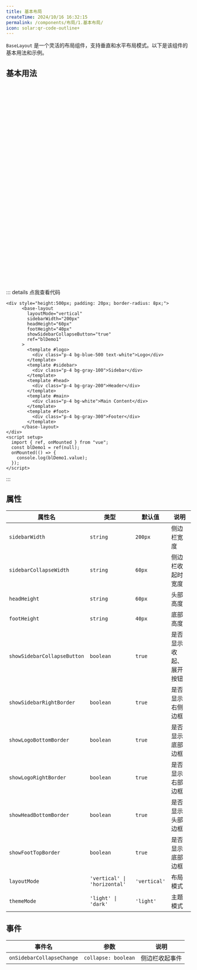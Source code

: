 ```yaml
---
title: 基本布局
createTime: 2024/10/16 16:32:15
permalink: /components/布局/1.基本布局/
icon: solar:qr-code-outline+
---
```


`BaseLayout` 是一个灵活的布局组件，支持垂直和水平布局模式。以下是该组件的基本用法和示例。

## 基本用法

<ClientOnly>
  <div style="height:500px; padding: 20px; border-radius: 8px;">
      <base-layout
        layoutMode="vertical"
        sidebarWidth="200px"
        headHeight="60px"
        footHeight="40px"
        showSidebarCollapseButton="true"
        ref="blDemo1"
      >
        <template #logo>
          <div class="p-4 bg-blue-500 text-white">Logo</div>
        </template>
        <template #sidebar>
          <div class="p-4 bg-gray-100">Sidebar</div>
        </template>
        <template #head>
          <div class="p-4 bg-gray-200">Header</div>
        </template>
        <template #main>
          <div class="p-4 bg-white">Main Content</div>
        </template>
        <template #foot>
          <div class="p-4 bg-gray-300">Footer</div>
        </template>
      </base-layout>
  </div>
</ClientOnly>

::: details 点我查看代码

```vue
<div style="height:500px; padding: 20px; border-radius: 8px;">
      <base-layout
        layoutMode="vertical"
        sidebarWidth="200px"
        headHeight="60px"
        footHeight="40px"
        showSidebarCollapseButton="true"
        ref="blDemo1"
      >
        <template #logo>
          <div class="p-4 bg-blue-500 text-white">Logo</div>
        </template>
        <template #sidebar>
          <div class="p-4 bg-gray-100">Sidebar</div>
        </template>
        <template #head>
          <div class="p-4 bg-gray-200">Header</div>
        </template>
        <template #main>
          <div class="p-4 bg-white">Main Content</div>
        </template>
        <template #foot>
          <div class="p-4 bg-gray-300">Footer</div>
        </template>
      </base-layout>
</div>
<script setup>
  import { ref, onMounted } from "vue";
  const blDemo1 = ref(null);
  onMounted(() => {
    console.log(blDemo1.value);
  });
</script>
```

:::

## 属性

| 属性名                      | 类型                         | 默认值       | 说明                   |
| --------------------------- | ---------------------------- | ------------ | ---------------------- |
| `sidebarWidth`              | `string`                     | `200px`      | 侧边栏宽度             |
| `sidebarCollapseWidth`      | `string`                     | `60px`       | 侧边栏收起时宽度       |
| `headHeight`                | `string`                     | `60px`       | 头部高度               |
| `footHeight`                | `string`                     | `40px`       | 底部高度               |
| `showSidebarCollapseButton` | `boolean`                    | `true`       | 是否显示收起、展开按钮 |
| `showSidebarRightBorder`    | `boolean`                    | `true`       | 是否显示右侧边框       |
| `showLogoBottomBorder`      | `boolean`                    | `true`       | 是否显示底部边框       |
| `showLogoRightBorder`       | `boolean`                    | `true`       | 是否显示右部边框       |
| `showHeadBottomBorder`      | `boolean`                    | `true`       | 是否显示头部边框       |
| `showFootTopBorder`         | `boolean`                    | `true`       | 是否显示底部边框       |
| `layoutMode`                | `'vertical' \| 'horizontal'` | `'vertical'` | 布局模式               |
| `themeMode`                 | `'light' \| 'dark'`          | `'light'`    | 主题模式               |

## 事件

| 事件名                    | 参数                | 说明           |
| ------------------------- | ------------------- | -------------- |
| `onSidebarCollapseChange` | `collapse: boolean` | 侧边栏收起事件 |

<script setup>
import { ref, onMounted } from "vue";
const blDemo1 = ref(null);
onMounted(() => {
  console.log(blDemo1.value);
});
</script>
